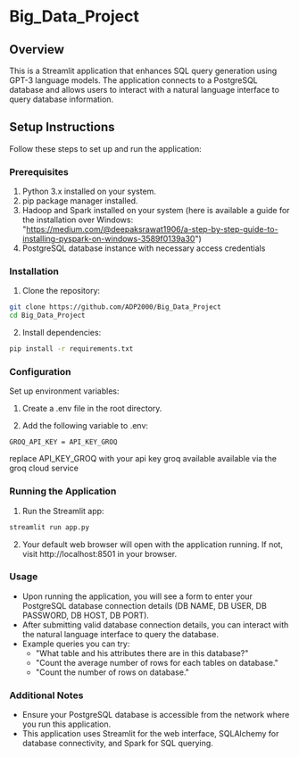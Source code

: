# Big_Data_Project

## Overview
This is a Streamlit application that enhances SQL query generation using GPT-3 language models. The application connects to a PostgreSQL database and allows users to interact with a natural language interface to query database information.

## Setup Instructions
Follow these steps to set up and run the application:

### Prerequisites
1. Python 3.x installed on your system.
2. pip package manager installed.
3. Hadoop and Spark installed on your system (here is available a guide for the installation over Windows: "https://medium.com/@deepaksrawat1906/a-step-by-step-guide-to-installing-pyspark-on-windows-3589f0139a30")
4. PostgreSQL database instance with necessary access credentials

### Installation

1. Clone the repository:
```bash
git clone https://github.com/ADP2000/Big_Data_Project
cd Big_Data_Project
```
2. Install dependencies:
```bash
pip install -r requirements.txt
```

### Configuration
Set up environment variables:

1. Create a .env file in the root directory.

2. Add the following variable to .env:

```plaintext
GROQ_API_KEY = API_KEY_GROQ
```
replace API_KEY_GROQ with your api key groq available available via the groq cloud service

### Running the Application
1. Run the Streamlit app:
```bash
streamlit run app.py
```
2. Your default web browser will open with the application running. If not, visit http://localhost:8501 in your browser.

### Usage
- Upon running the application, you will see a form to enter your PostgreSQL database connection details (DB NAME, DB USER, DB PASSWORD, DB HOST, DB PORT).
- After submitting valid database connection details, you can interact with the natural language interface to query the database.
- Example queries you can try:
    - "What table and his attributes there are in this database?"
    - "Count the average number of rows for each tables on database."
    - "Count the number of rows on database."

### Additional Notes
- Ensure your PostgreSQL database is accessible from the network where you run this application.
- This application uses Streamlit for the web interface, SQLAlchemy for database connectivity, and Spark for SQL querying.



